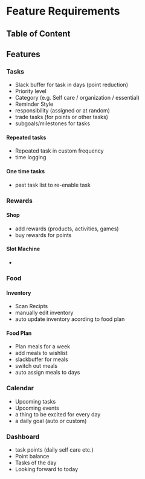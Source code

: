 # Feature Requirements

## Table of Content

## Features

### Tasks

- Slack buffer for task in days (point reduction)
- Priority level
- Category (e.g. Self care / organization / essential)
- Reminder Style
- responsibility (assigned or at random)
- trade tasks (for points or other tasks)
- subgoals/milestones for tasks

#### Repeated tasks

- Repeated task in custom frequency
- time logging

#### One time tasks

- past task list to re-enable task

### Rewards

#### Shop

- add rewards (products, activities, games)
- buy rewards for points

#### Slot Machine

- 

### Food

#### Inventory

- Scan Recipts
- manually edit inventory
- auto update inventory acording to food plan

#### Food Plan

- Plan meals for a week
- add meals to wishlist
- slackbuffer for meals
- switch out meals
- auto assign meals to days

### Calendar

- Upcoming tasks
- Upcoming events
- a thing to be excited for every day
- a daily goal (auto or custom)

### Dashboard

- task points (daily self care etc.)
- Point balance
- Tasks of the day
- Looking forward to today





